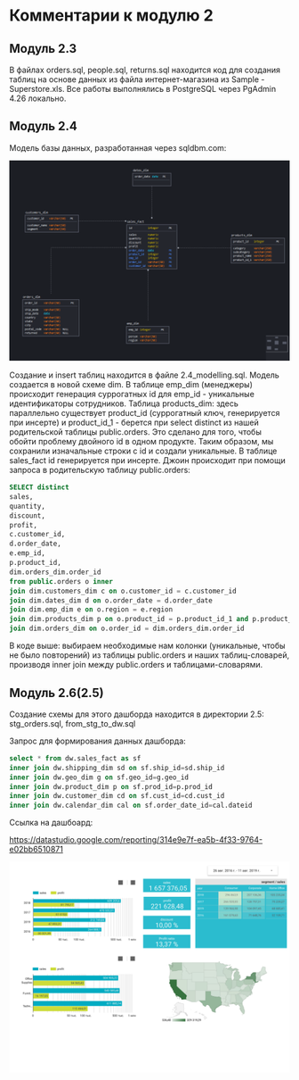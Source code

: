 # Комментарии к модулю 2

## Модуль 2.3

В файлах orders.sql, people.sql, returns.sql находится код для создания таблиц на основе данных из файла интернет-магазина из Sample - Superstore.xls. Все работы выполнялись в
PostgreSQL через PgAdmin 4.26 локально.


## Модуль 2.4


Модель базы данных, разработанная через sqldbm.com:

![Model of store data](https://github.com/Gennadynemchin/datalearn/blob/main/module_2/dimensional_model.png)

Создание и insert таблиц находится в файле 2.4_modelling.sql. Модель создается в новой схеме dim. В таблице emp_dim (менеджеры) происходит генерация суррогатных id для emp_id - 
уникальные идентификаторы сотрудников. 
Таблица products_dim: здесь параллельно существует product_id (суррогатный ключ, генерируется при инсерте) и product_id_1 - берется при select distinct из нашей родительской 
таблицы public.orders. Это сделано для того, чтобы обойти проблему двойного id в одном продукте. Таким образом, мы сохранили изначальные строки с id и создали уникальные.
В таблице sales_fact id генерируется при инсерте. Джоин происходит при помощи запроса в родительскую таблицу public.orders:

```sql
SELECT distinct
sales,
quantity,
discount,
profit,
c.customer_id,
d.order_date,
e.emp_id,
p.product_id,
dim.orders_dim.order_id
from public.orders o inner 
join dim.customers_dim c on o.customer_id = c.customer_id
join dim.dates_dim d on o.order_date = d.order_date
join dim.emp_dim e on o.region = e.region
join dim.products_dim p on o.product_id = p.product_id_1 and p.product_name = o.product_name 
join dim.orders_dim on o.order_id = dim.orders_dim.order_id
```

В коде выше: выбираем необходимые нам колонки (уникальные, чтобы не было повторений) из таблицы public.orders и наших таблиц-словарей, производя inner join между public.orders и таблицами-словарями. 


## Модуль 2.6(2.5)

Создание схемы для этого дашборда находится в директории 2.5: stg_orders.sql, from_stg_to_dw.sql

Запрос для формирования данных дашборда:


```sql
select * from dw.sales_fact as sf
inner join dw.shipping_dim sd on sf.ship_id=sd.ship_id
inner join dw.geo_dim g on sf.geo_id=g.geo_id
inner join dw.product_dim p on sf.prod_id=p.prod_id
inner join dw.customer_dim cd on sf.cust_id=cd.cust_id
inner join dw.calendar_dim cal on sf.order_date_id=cal.dateid
```


Ссылка на дашбоард:

https://datastudio.google.com/reporting/314e9e7f-ea5b-4f33-9764-e02bb6510871


![Screenshot of Dashboard](https://github.com/Gennadynemchin/datalearn/blob/main/module_2/2.5/Dashboard_Homework.jpg)

